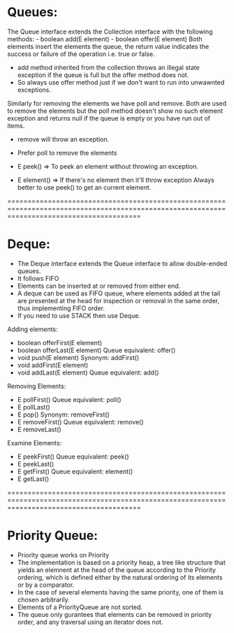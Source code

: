 # Queues:
The Queue interface extends the Collection interface with the following methods:
    - boolean add(E element)
    - boolean offer(E element)
Both elements insert the elements the queue, the return value indicates the success or failure of the operation i.e. true or false.
- add method inherited from the collection throws an illegal state exception if the queue is full but the offer method does not. 
- So always use offer method just if we don't want to run into unwawnted exceptions. 

Similarly for removing the elements we have poll and remove. Both are used to remove the elements but the poll method doesn't show 
no such element exception and returns null if the queue is empty or you have run out of items.
- remove will throw an exception. 
- Prefer poll to remove the elements

- E peek() => To peek an element without throwing an exception. 
- E element() => If there's no element then it'll throw exception
Always better to use peek() to get an current element.

=============================================================================================================================================
# Deque: 
- The Deque interface extends the Queue interface to allow double-ended queues. 
- It follows FIFO
- Elements can be inserted at or removed from either end.
- A deque can be used as FIFO queue, where elements added at the tail are presented at the head for inspection or removal in the same order, 
  thus implementing FIFO order.
- If you need to use STACK then use Deque. 

Adding elements:
- boolean offerFirst(E element)
- boolean offerLast(E element) Queue equivalent: offer()
- void push(E element) Synonym: addFirst()
- void addFirst(E element)
- void addLast(E element) Queue equivalent: add()

Removing Elements:
- E pollFirst() Queue equivalent: poll()
- E pollLast()
- E pop() Synonym: removeFirst()
- E removeFirst() Queue equivalent: remove()
- E removeLast()

Examine Elements:
- E peekFirst() Queue equivalent: peek()
- E peekLast()
- E getFirst() Queue equivalent: element()
- E getLast()

=============================================================================================================================================
# Priority Queue:
- Priority queue works on Priority
- The implementation is based on a priority heap, a tree like structure that yields an elemnent at the head of the queue according to the Priority
  ordering, which is defined either by the natural ordering of its elements or by a comparator.
- In the case of several elements having the same priority, one of them is chosen arbitrarily. 
- Elements of a PriorityQueue are not sorted. 
- The queue only gurantees that elements can be removed in priority order, and any traversal using an iterator does not.